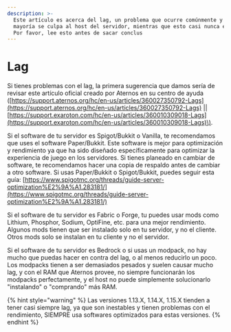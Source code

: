 ```yaml
---
description: >-
  Este artículo es acerca del lag, un problema que ocurre comúnmente y que en su
  mayoría se culpa al host del servidor, mientras que esto casi nunca es cierto.
  Por favor, lee esto antes de sacar conclus
---
```


# Lag

Si tienes problemas con el lag, la primera sugerencia que damos sería de revisar este artículo oficial creado por Aternos en su centro de ayuda \([https://support.aternos.org/hc/en-us/articles/360027350792-Lags](https://support.aternos.org/hc/en-us/articles/360027350792-Lags) \|\| [https://support.exaroton.com/hc/en-us/articles/360010309018-Lags](https://support.exaroton.com/hc/en-us/articles/360010309018-Lags)\).

Si el software de tu servidor es Spigot/Bukkit o Vanilla, te recomendamos que uses el software Paper/Bukkit. Este software is mejor para optimización y rendimiento ya que ha sido diseñado específicamente para optimizar la experiencia de juego en los servidores. Si tienes planeado en cambiar de software, te recomendamos hacer una copia de respaldo antes de cambiar a otro software. Si usas Paper/Bukkit o Spigot/Bukkit, puedes seguir esta guía: [https://www.spigotmc.org/threads/guide-server-optimization%E2%9A%A1.283181/](https://www.spigotmc.org/threads/guide-server-optimization%E2%9A%A1.283181/)

Si el software de tu servidor es Fabric o Forge, tu puedes usar mods como Lithium, Phosphor, Sodium, OptiFine, etc. para una mejor rendimiento. Algunos mods tienen que ser instalado solo en tu servidor, y no el cliente. Otros mods solo se instalan en tu cliente y no el servidor.

Si el software de tu servidor es Bedrock o si usas un modpack, no hay mucho que puedas hacer en contra del lag, o al menos reducirlo un poco. Los modpacks tienen a ser demasiados pesados y suelen causar mucho lag, y con el RAM que Aternos provee, no siempre funcionarán los modpacks perfectamente, y el host no puede simplemente solucionarlo "instalando" o "comprando" más RAM.

{% hint style="warning" %}
Las versiones 1.13.X, 1.14.X, 1.15.X tienden a tener casi siempre lag, ya que son inestables y tienen problemas con el rendimiento, SIEMPRE usa softwares optimizados para estas versiones.
{% endhint %}

